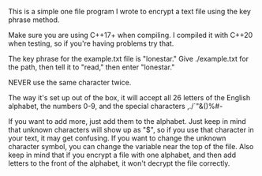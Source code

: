 This is a simple one file program I wrote to encrypt a text file using the key phrase method.

Make sure you are using C++17+ when compiling. I compiled it with C++20 when testing, so if you're having problems try that.

The key phrase for the example.txt file is "lonestar." Give ./example.txt for the path, then tell it to "read," then enter "lonestar."

NEVER use the same character twice.

The way it's set up out of the box, it will accept all 26 letters of the English alphabet, the numbers 0-9, and the special characters ,./`"&()%#-

If you want to add more, just add them to the alphabet. Just keep in mind that unknown characters will show up as "$", so if you use that character in your text, it may get confusing. If you want to change the unknown character symbol, you can change the variable near the top of the file. Also keep in mind that if you encrypt a file with one alphabet, and then add letters to the front of the alphabet, it won't decrypt the file correctly.